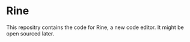 # Rine
This repositry contains the code for Rine, a new code editor. It might be open sourced later.
